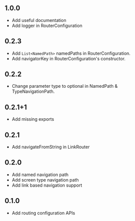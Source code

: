## 1.0.0

* Add useful documentation
* Add logger in RouterConfiguration

## 0.2.3

* Add `List<NamedPath>` namedPaths in RouterConfiguration. 
* Add navigatorKey in RouterConfiguration's constructor.

## 0.2.2

* Change parameter type to optional in NamedPath & TypeNavigationPath.

## 0.2.1+1

* Add missing exports

## 0.2.1

* Add navigateFromString in LinkRouter

## 0.2.0

* Add named navigation path
* Add screen type navigation path
* Add link based navigation support

## 0.1.0

* Add routing configuration APIs 
